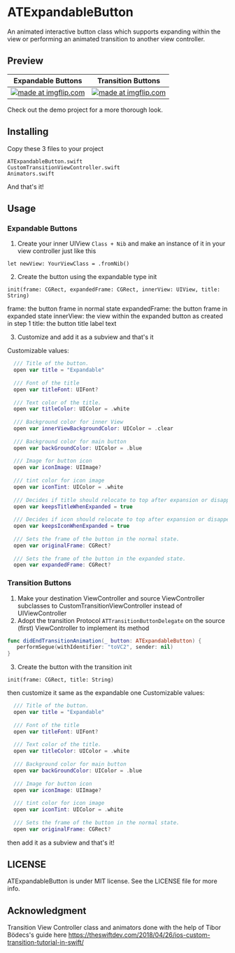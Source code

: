 # ATExpandableButton

An animated interactive button class which supports expanding within the view or performing an animated transition to another view controller.
## Preview

| Expandable Buttons | Transition Buttons |
| ------------- | ------------- |
| <a href="https://imgflip.com/gif/30yxsd"><img src="https://i.imgflip.com/30yxsd.gif" title="made at imgflip.com"/></a>  | <a href="https://imgflip.com/gif/30yxpc"><img src="https://i.imgflip.com/30yxpc.gif" title="made at imgflip.com"/></a>  |

Check out the demo project for a more thorough look.
## Installing

Copy these 3 files to your project
```
ATExpandableButton.swift
CustomTransitionViewController.swift
Animators.swift
```
And that's it!

## Usage

### Expandable Buttons
1. Create your inner UIView `Class + Nib` and make an instance of it in your view controller just like this 
```
let newView: YourViewClass = .fromNib()
```
2. Create the button using the expandable type init
```
init(frame: CGRect, expandedFrame: CGRect, innerView: UIView, title: String)
```
frame: the button frame in normal state
expandedFrame: the button frame in expanded state
innerView: the view within the expanded button as created in step 1
title: the button title label text

3. Customize and add it as a subview and that's it

Customizable values:
``` swift
  /// Title of the button.
  open var title = "Expandable"
  
  /// Font of the title
  open var titleFont: UIFont?
  
  /// Text color of the title.
  open var titleColor: UIColor = .white
  
  /// Background color for inner View
  open var innerViewBackgroundColor: UIColor = .clear
  
  /// Background color for main button
  open var backGroundColor: UIColor = .blue
  
  /// Image for button icon
  open var iconImage: UIImage?
  
  /// tint color for icon image
  open var iconTint: UIColor = .white
  
  /// Decides if title should relocate to top after expansion or disappear. default is true
  open var keepsTitleWhenExpanded = true
  
  /// Decides if icon should relocate to top after expansion or disappear. default is true
  open var keepsIconWhenExpanded = true
  
  /// Sets the frame of the button in the normal state.
  open var originalFrame: CGRect?
  
  /// Sets the frame of the button in the expanded state.
  open var expandedFrame: CGRect?
  ```
### Transition Buttons
1. Make your destination ViewController and source ViewController subclasses to CustomTransitionViewController instead of UIViewController
2. Adopt the transition Protocol `ATTransitionButtonDelegate` on the source (first) ViewController to implement its method 
  ``` swift
  func didEndTransitionAnimation(_ button: ATExpandableButton) {
     performSegue(withIdentifier: "toVC2", sender: nil)
  }
  ```
3. Create the button with the transition init 
```
init(frame: CGRect, title: String)
```
then customize it same as the expandable one 
Customizable values:
``` swift
  /// Title of the button.
  open var title = "Expandable"
  
  /// Font of the title
  open var titleFont: UIFont?
  
  /// Text color of the title.
  open var titleColor: UIColor = .white
  
  /// Background color for main button
  open var backGroundColor: UIColor = .blue
  
  /// Image for button icon
  open var iconImage: UIImage?
  
  /// tint color for icon image
  open var iconTint: UIColor = .white
  
  /// Sets the frame of the button in the normal state.
  open var originalFrame: CGRect?

  ```
  then add it as a subview and that's it!
  
  ## LICENSE

ATExpandableButton is under MIT license. See the LICENSE file for more info.

## Acknowledgment

Transition View Controller class and animators done with the help of Tibor Bödecs's guide here 
https://theswiftdev.com/2018/04/26/ios-custom-transition-tutorial-in-swift/
